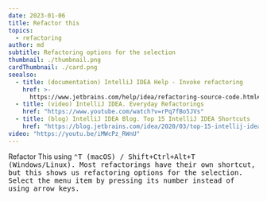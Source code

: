 ```yaml
---
date: 2023-01-06
title: Refactor this
topics:
  - refactoring
author: md
subtitle: Refactoring options for the selection
thumbnail: ./thumbnail.png
cardThumbnail: ./card.png
seealso:
  - title: (documentation) IntelliJ IDEA Help - Invoke refactoring
    href: >-
      https://www.jetbrains.com/help/idea/refactoring-source-code.html#refactoring_invoke
  - title: (video) IntelliJ IDEA. Everyday Refactorings
    href: "https://www.youtube.com/watch?v=rPq7fBo5JVs"
  - title: (blog) IntelliJ IDEA Blog. Top 15 IntelliJ IDEA Shortcuts
    href: "https://blog.jetbrains.com/idea/2020/03/top-15-intellij-idea-shortcuts/"
video: "https://youtu.be/iMWcPz_RWnU"
---
```


Refactor This using <kbd>⌃T<kbd/> (macOS) / <kbd>Shift+Ctrl+Alt+T</kbd> (Windows/Linux). Most refactorings have their own shortcut, but this shows us refactoring options for the selection. Select the menu item by pressing its number instead of using arrow keys.
